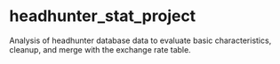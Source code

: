 # headhunter_stat_project
Analysis of headhunter database data to evaluate basic characteristics, cleanup, and merge with the exchange rate table.
